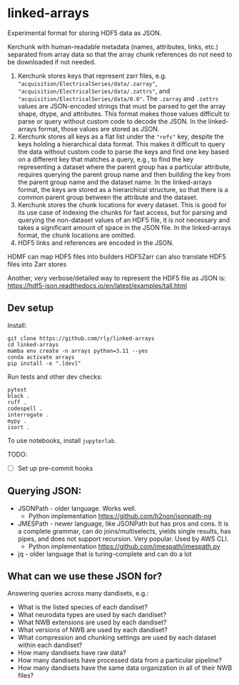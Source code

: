 # linked-arrays
Experimental format for storing HDF5 data as JSON.

Kerchunk with human-readable metadata (names, attributes, links, etc.) separated from array data so that the array chunk
references do not need to be downloaded if not needed.

1. Kerchunk stores keys that represent zarr files, e.g. `"acquisition/ElectricalSeries/data/.zarray"`,
`"acquisition/ElectricalSeries/data/.zattrs"`, and `"acquisition/ElectricalSeries/data/0.0"`. The `.zarray` and
`.zattrs` values are JSON-encoded strings that must be parsed to get the array shape, dtype, and attributes. This
format makes those values difficult to parse or query without custom code to decode the JSON. In the
linked-arrays format, those values are stored as JSON.
2. Kerchunk stores all keys as a flat list under the `"refs"` key, despite the keys holding a hierarchical
data format. This makes it difficult to query the data without custom code to parse the keys and find one key
based on a different key that matches a query, e.g., to find the key representing a dataset where the parent
group has a particular attribute, requires querying the parent group name and then building the key from the
parent group name and the dataset name. In the linked-arrays format, the keys are stored as a hierarchical
structure, so that there is a common parent group between the attribute and the dataset.
3. Kerchunk stores the chunk locations for every dataset. This is good for its use case of indexing the
chunks for fast access, but for parsing and querying the non-dataset values of an HDF5 file, it is not necessary
and takes a significant amount of space in the JSON file. In the linked-arrays format, the chunk locations are
omitted.
4. HDF5 links and references are encoded in the JSON.

HDMF can map HDF5 files into builders
HDF5Zarr can also translate HDF5 files into Zarr stores

Another, very verbose/detailed way to represent the HDF5 file as JSON is:
https://hdf5-json.readthedocs.io/en/latest/examples/tall.html

## Dev setup

Install:
```
git clone https://github.com/rly/linked-arrays
cd linked-arrays
mamba env create -n arrays python=3.11 --yes
conda activate arrays
pip install -e ".[dev]"
```

Run tests and other dev checks:
```
pytest
black .
ruff .
codespell .
interrogate .
mypy .
isort .
```

To use notebooks, install `jupyterlab`.

TODO:
- [ ] Set up pre-commit hooks

## Querying JSON:
- JSONPath - older language. Works well.
  - Python implementation https://github.com/h2non/jsonpath-ng
- JMESPath - newer language, like JSONPath but has pros and cons. It is a complete grammar, can do joins/multiselects, yields single results, has pipes, and does not support recursion. Very popular. Used by AWS CLI.
  - Python implementation https://github.com/jmespath/jmespath.py
- jq - older language that is turing-complete and can do a lot

## What can we use these JSON for?

Answering queries across many dandisets, e.g.:
- What is the listed species of each dandiset?
- What neurodata types are used by each dandiset?
- What NWB extensions are used by each dandiset?
- What versions of NWB are used by each dandiset?
- What compression and chunking settings are used by each dataset within each dandiset?
- How many dandisets have raw data?
- How many dandisets have processed data from a particular pipeline?
- How many dandisets have the same data organization in all of their NWB files?